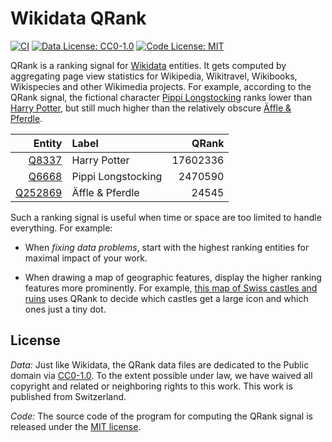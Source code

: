 # Wikidata QRank

[![CI](https://github.com/brawer/wikidata-qrank/actions/workflows/go.yml/badge.svg?branch=main)](https://github.com/brawer/wikidata-qrank/actions/workflows/go.yml)
[![Data License: CC0-1.0](https://img.shields.io/badge/Data%20License-CC0%201.0-lightgrey.svg)](http://creativecommons.org/publicdomain/zero/1.0/)
[![Code License: MIT](https://img.shields.io/badge/Code%20License-MIT-lightgrey.svg)](https://opensource.org/licenses/MIT)

QRank is a ranking signal for [Wikidata](https://www.wikidata.org/) entities.
It gets computed by aggregating page view statistics for Wikipedia, Wikitravel,
Wikibooks, Wikispecies and other Wikimedia projects.
For example, according to the QRank signal, the fictional character
[Pippi Longstocking](https://www.wikidata.org/wiki/Q6668)
ranks lower than [Harry Potter](https://www.wikidata.org/wiki/Q8337),
but still much higher than the relatively obscure
[Äffle & Pferdle](https://www.wikidata.org/wiki/Q252869).


| Entity                                                   | Label              |    QRank |
| -------------------------------------------------------: | :----------------- | --------:|
| [Q8337](https://www.wikidata.org/wiki/Q8337)             | Harry Potter       | 17602336 |
| [Q6668](https://www.wikidata.org/wiki/Q6668)             | Pippi Longstocking |  2470590 |
| [Q252869](https://www.wikidata.org/wiki/Q252869)         | Äffle & Pferdle    |    24545 |


Such a ranking signal is useful when time or space are too limited
to handle everything. For example:

* When *fixing data problems*, start with the highest ranking entities
  for maximal impact of your work.

* When drawing a map of geographic features, display the higher
  ranking features more prominently. For example,
  [this map of Swiss castles and ruins](https://castle-map.infs.ch/#46.82825,8.19305,8z) uses QRank to decide which castles get a large icon
  and which ones just a tiny dot.


## License

*Data:* Just like Wikidata, the QRank data files are dedicated to the Public domain
via [CC0-1.0](https://creativecommons.org/publicdomain/zero/1.0/).
To the extent possible under law, we have waived all copyright and related
or neighboring rights to this work. This work is published from Switzerland.

*Code:* The source code of the program for computing the QRank signal
is released under the [MIT license](https://github.com/brawer/wikidata-qrank/blob/main/LICENSE).
